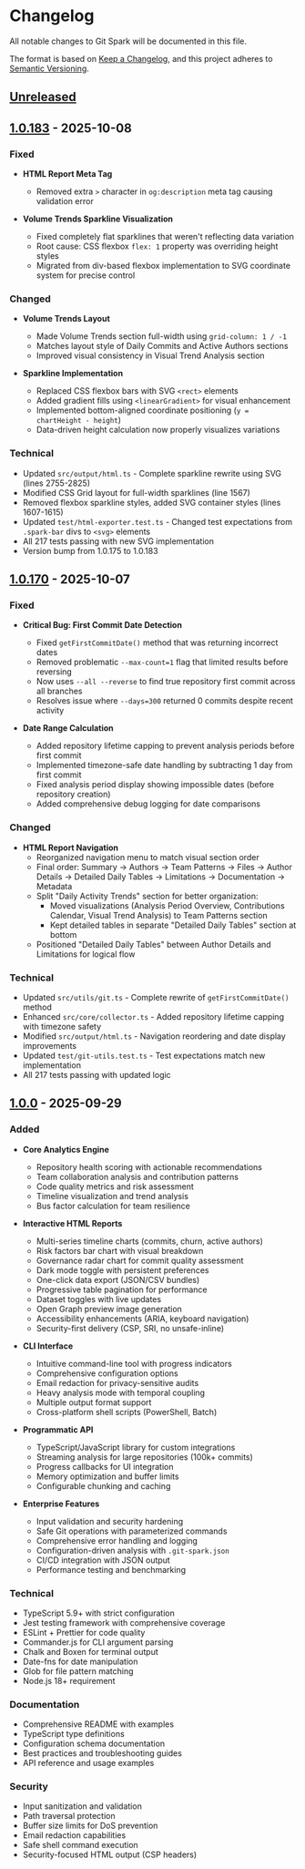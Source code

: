 # Changelog

All notable changes to Git Spark will be documented in this file.

The format is based on [Keep a Changelog](https://keepachangelog.com/en/1.0.0/),
and this project adheres to [Semantic Versioning](https://semver.org/spec/v2.0.0.html).

## [Unreleased]

## [1.0.183] - 2025-10-08

### Fixed

- **HTML Report Meta Tag**
  - Removed extra `>` character in `og:description` meta tag causing validation error

- **Volume Trends Sparkline Visualization**
  - Fixed completely flat sparklines that weren't reflecting data variation
  - Root cause: CSS flexbox `flex: 1` property was overriding height styles
  - Migrated from div-based flexbox implementation to SVG coordinate system for precise control

### Changed

- **Volume Trends Layout**
  - Made Volume Trends section full-width using `grid-column: 1 / -1`
  - Matches layout style of Daily Commits and Active Authors sections
  - Improved visual consistency in Visual Trend Analysis section

- **Sparkline Implementation**
  - Replaced CSS flexbox bars with SVG `<rect>` elements
  - Added gradient fills using `<linearGradient>` for visual enhancement
  - Implemented bottom-aligned coordinate positioning (`y = chartHeight - height`)
  - Data-driven height calculation now properly visualizes variations

### Technical

- Updated `src/output/html.ts` - Complete sparkline rewrite using SVG (lines 2755-2825)
- Modified CSS Grid layout for full-width sparklines (line 1567)
- Removed flexbox sparkline styles, added SVG container styles (lines 1607-1615)
- Updated `test/html-exporter.test.ts` - Changed test expectations from `.spark-bar` divs to `<svg>` elements
- All 217 tests passing with new SVG implementation
- Version bump from 1.0.175 to 1.0.183

## [1.0.170] - 2025-10-07

### Fixed

- **Critical Bug: First Commit Date Detection**
  - Fixed `getFirstCommitDate()` method that was returning incorrect dates
  - Removed problematic `--max-count=1` flag that limited results before reversing
  - Now uses `--all --reverse` to find true repository first commit across all branches
  - Resolves issue where `--days=300` returned 0 commits despite recent activity

- **Date Range Calculation**
  - Added repository lifetime capping to prevent analysis periods before first commit
  - Implemented timezone-safe date handling by subtracting 1 day from first commit
  - Fixed analysis period display showing impossible dates (before repository creation)
  - Added comprehensive debug logging for date comparisons

### Changed

- **HTML Report Navigation**
  - Reorganized navigation menu to match visual section order
  - Final order: Summary → Authors → Team Patterns → Files → Author Details → Detailed Daily Tables → Limitations → Documentation → Metadata
  - Split "Daily Activity Trends" section for better organization:
    - Moved visualizations (Analysis Period Overview, Contributions Calendar, Visual Trend Analysis) to Team Patterns section
    - Kept detailed tables in separate "Detailed Daily Tables" section at bottom
  - Positioned "Detailed Daily Tables" between Author Details and Limitations for logical flow

### Technical

- Updated `src/utils/git.ts` - Complete rewrite of `getFirstCommitDate()` method
- Enhanced `src/core/collector.ts` - Added repository lifetime capping with timezone safety
- Modified `src/output/html.ts` - Navigation reordering and date display improvements
- Updated `test/git-utils.test.ts` - Test expectations match new implementation
- All 217 tests passing with updated logic

## [1.0.0] - 2025-09-29

### Added

- **Core Analytics Engine**
  - Repository health scoring with actionable recommendations
  - Team collaboration analysis and contribution patterns
  - Code quality metrics and risk assessment
  - Timeline visualization and trend analysis
  - Bus factor calculation for team resilience

- **Interactive HTML Reports**
  - Multi-series timeline charts (commits, churn, active authors)
  - Risk factors bar chart with visual breakdown
  - Governance radar chart for commit quality assessment
  - Dark mode toggle with persistent preferences
  - One-click data export (JSON/CSV bundles)
  - Progressive table pagination for performance
  - Dataset toggles with live updates
  - Open Graph preview image generation
  - Accessibility enhancements (ARIA, keyboard navigation)
  - Security-first delivery (CSP, SRI, no unsafe-inline)

- **CLI Interface**
  - Intuitive command-line tool with progress indicators
  - Comprehensive configuration options
  - Email redaction for privacy-sensitive audits
  - Heavy analysis mode with temporal coupling
  - Multiple output format support
  - Cross-platform shell scripts (PowerShell, Batch)

- **Programmatic API**
  - TypeScript/JavaScript library for custom integrations
  - Streaming analysis for large repositories (100k+ commits)
  - Progress callbacks for UI integration
  - Memory optimization and buffer limits
  - Configurable chunking and caching

- **Enterprise Features**
  - Input validation and security hardening
  - Safe Git operations with parameterized commands
  - Comprehensive error handling and logging
  - Configuration-driven analysis with `.git-spark.json`
  - CI/CD integration with JSON output
  - Performance testing and benchmarking

### Technical

- TypeScript 5.9+ with strict configuration
- Jest testing framework with comprehensive coverage
- ESLint + Prettier for code quality
- Commander.js for CLI argument parsing
- Chalk and Boxen for terminal output
- Date-fns for date manipulation
- Glob for file pattern matching
- Node.js 18+ requirement

### Documentation

- Comprehensive README with examples
- TypeScript type definitions
- Configuration schema documentation
- Best practices and troubleshooting guides
- API reference and usage examples

### Security

- Input sanitization and validation
- Path traversal protection
- Buffer size limits for DoS prevention
- Email redaction capabilities
- Safe shell command execution
- Security-focused HTML output (CSP headers)

[Unreleased]: https://github.com/MarkHazleton/git-spark/compare/v1.0.183...HEAD
[1.0.183]: https://github.com/MarkHazleton/git-spark/compare/v1.0.170...v1.0.183
[1.0.170]: https://github.com/MarkHazleton/git-spark/compare/v1.0.0...v1.0.170
[1.0.0]: https://github.com/MarkHazleton/git-spark/releases/tag/v1.0.0
